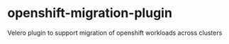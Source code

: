 # openshift-migration-plugin
Velero plugin to support migration of openshift workloads across clusters
